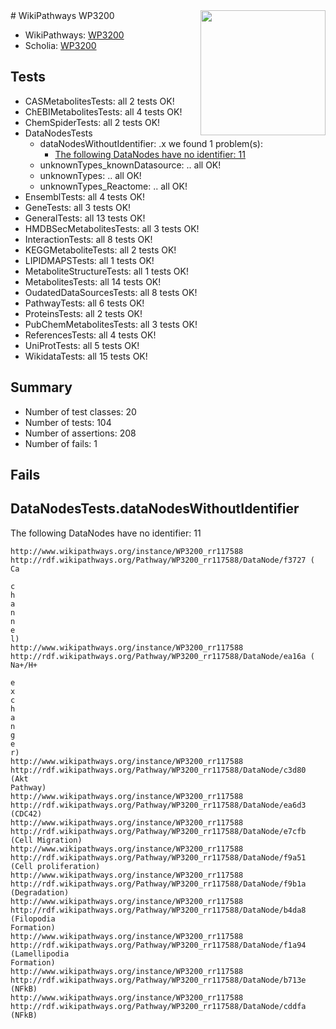 <img style="float: right; width: 200px" src="https://upload.wikimedia.org/wikipedia/commons/thumb/8/83/Wplogo_with_text_500.png/640px-Wplogo_with_text_500.png" />
# WikiPathways WP3200

* WikiPathways: [WP3200](https://wikipathways.org/pathways/WP3200)
* Scholia: [WP3200](https://scholia.toolforge.org/wikipathways/WP3200)
## Tests
* CASMetabolitesTests: all 2 tests OK!
* ChEBIMetabolitesTests: all 4 tests OK!
* ChemSpiderTests: all 2 tests OK!
* DataNodesTests
    * dataNodesWithoutIdentifier: .x we found 1 problem(s):
        * [The following DataNodes have no identifier: 11](#8792c491)
    * unknownTypes_knownDatasource: .. all OK!
    * unknownTypes: .. all OK!
    * unknownTypes_Reactome: .. all OK!
* EnsemblTests: all 4 tests OK!
* GeneTests: all 3 tests OK!
* GeneralTests: all 13 tests OK!
* HMDBSecMetabolitesTests: all 3 tests OK!
* InteractionTests: all 8 tests OK!
* KEGGMetaboliteTests: all 2 tests OK!
* LIPIDMAPSTests: all 1 tests OK!
* MetaboliteStructureTests: all 1 tests OK!
* MetabolitesTests: all 14 tests OK!
* OudatedDataSourcesTests: all 8 tests OK!
* PathwayTests: all 6 tests OK!
* ProteinsTests: all 2 tests OK!
* PubChemMetabolitesTests: all 3 tests OK!
* ReferencesTests: all 4 tests OK!
* UniProtTests: all 5 tests OK!
* WikidataTests: all 15 tests OK!


## Summary

* Number of test classes: 20
* Number of tests: 104
* Number of assertions: 208
* Number of fails: 1

## Fails

<a name="8792c491" />

## DataNodesTests.dataNodesWithoutIdentifier

The following DataNodes have no identifier: 11
```
http://www.wikipathways.org/instance/WP3200_rr117588 http://rdf.wikipathways.org/Pathway/WP3200_rr117588/DataNode/f3727 (
Ca

c
h
a
n
n
e
l)
http://www.wikipathways.org/instance/WP3200_rr117588 http://rdf.wikipathways.org/Pathway/WP3200_rr117588/DataNode/ea16a (
Na+/H+

e
x
c
h
a
n
g
e
r)
http://www.wikipathways.org/instance/WP3200_rr117588 http://rdf.wikipathways.org/Pathway/WP3200_rr117588/DataNode/c3d80 (Akt
Pathway)
http://www.wikipathways.org/instance/WP3200_rr117588 http://rdf.wikipathways.org/Pathway/WP3200_rr117588/DataNode/ea6d3 (CDC42)
http://www.wikipathways.org/instance/WP3200_rr117588 http://rdf.wikipathways.org/Pathway/WP3200_rr117588/DataNode/e7cfb (Cell Migration)
http://www.wikipathways.org/instance/WP3200_rr117588 http://rdf.wikipathways.org/Pathway/WP3200_rr117588/DataNode/f9a51 (Cell proliferation)
http://www.wikipathways.org/instance/WP3200_rr117588 http://rdf.wikipathways.org/Pathway/WP3200_rr117588/DataNode/f9b1a (Degradation)
http://www.wikipathways.org/instance/WP3200_rr117588 http://rdf.wikipathways.org/Pathway/WP3200_rr117588/DataNode/b4da8 (Filopodia
Formation)
http://www.wikipathways.org/instance/WP3200_rr117588 http://rdf.wikipathways.org/Pathway/WP3200_rr117588/DataNode/f1a94 (Lamellipodia
Formation)
http://www.wikipathways.org/instance/WP3200_rr117588 http://rdf.wikipathways.org/Pathway/WP3200_rr117588/DataNode/b713e (NFkB)
http://www.wikipathways.org/instance/WP3200_rr117588 http://rdf.wikipathways.org/Pathway/WP3200_rr117588/DataNode/cddfa (NFkB)
```

